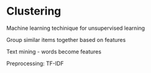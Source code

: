# Clustering

Machine learning techinique for unsupervised learning

Group similar items together based on features

Text mining - words become features

Preprocessing: TF-IDF
